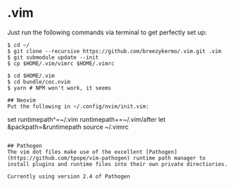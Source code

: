 .vim
====

Just run the following commands via terminal to get perfectly set up:

```console
$ cd ~/
$ git clone --recursive https://github.com/breezykermo/.vim.git .vim
$ git submodule update --init
$ cp $HOME/.vim/vimrc $HOME/.vimrc

$ cd $HOME/.vim
$ cd bundle/coc.nvim
$ yarn # NPM won't work, it seems 

## Neovim
Put the following in ~/.config/nvim/init.vim:
```
set runtimepath^=~/.vim runtimepath+=~/.vim/after
let &packpath=&runtimepath
source ~/.vimrc
```

## Pathogen
The vim dot files make use of the excellent [Pathogen](https://github.com/tpope/vim-pathogen) runtime path manager to install plugins and runtime files into their own private directiories.

Currently using version 2.4 of Pathogen
